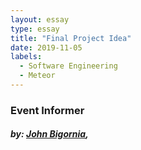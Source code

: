 ```yaml
---
layout: essay
type: essay
title: "Final Project Idea"
date: 2019-11-05
labels:
  - Software Engineering
  - Meteor
---
```

<h3>Event Informer</h3>
<h5>by: <a href="https://dmtapia.github.io>Daphne Marie Tapia</a>, <a href="https://johnbigornia.github.io">John Bigornia</a>, <a href="https://rustyjacinto.github.io/>Rusty James Jacinto</h5>

<p>In l
